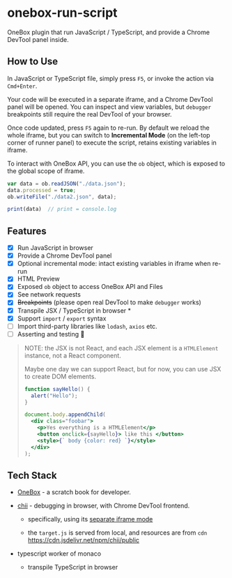 # onebox-run-script

OneBox plugin that run JavaScript / TypeScript, and provide a Chrome DevTool panel inside.

## How to Use

In JavaScript or TypeScript file, simply press `F5`, or invoke the action via `Cmd+Enter`.

Your code will be executed in a separate iframe, and a Chrome DevTool panel will be opened. You can inspect and view variables, but `debugger` breakpoints still require the real DevTool of your browser.

Once code updated, press `F5` again to re-run. By default we reload the whole iframe, but you can switch to **Incremental Mode** (on the left-top corner of runner panel) to execute the script, retains existing variables in iframe.

To interact with OneBox API, you can use the `ob` object, which is exposed to the global scope of iframe.

```js
var data = ob.readJSON("./data.json");
data.processed = true;
ob.writeFile("./data2.json", data);

print(data)  // print = console.log
```

## Features

- [x] Run JavaScript in browser
- [x] Provide a Chrome DevTool panel
- [x] Optional incremental mode: intact existing variables in iframe when re-run
- [x] HTML Preview
- [x] Exposed `ob` object to access OneBox API and Files
- [x] See network requests
- [x] ~~Breakpoints~~ (please open real DevTool to make `debugger` works)
- [x] Transpile JSX / TypeScript in browser \*
- [x] Support `import` / `export` syntax
- [ ] Import third-party libraries like `lodash`, `axios` etc.
- [ ] Asserting and testing 🚦

> NOTE: the JSX is not React, and each JSX element is a `HTMLElement` instance, not a React component.
>
> Maybe one day we can support React, but for now, you can use JSX to create DOM elements.
>
> ```jsx
> function sayHello() {
>   alert("Hello");
> }
>
> document.body.appendChild(
>   <div class="foobar">
>     <p>Yes everything is a HTMLElement</p>
>     <button onclick={sayHello}> like this </button>
>     <style>{` body {color: red} `}</style>
>   </div>
> );
> ```

## Tech Stack

- [OneBox](https://github.com/lyonbot/onebox) - a scratch book for developer.

- [chii](https://github.com/liriliri/chii) - debugging in browser, with Chrome DevTool frontend.

  - specifically, using its [separate iframe mode](https://chii.liriliri.io/test/iframe.html)

  - the `target.js` is served from local, and resources are from `cdn` <https://cdn.jsdelivr.net/npm/chii/public>

- typescript worker of monaco

  - transpile TypeScript in browser
